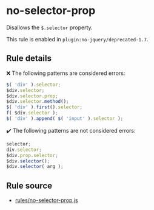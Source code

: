 # no-selector-prop

Disallows the `$.selector` property.

This rule is enabled in `plugin:no-jquery/deprecated-1.7`.

## Rule details

❌ The following patterns are considered errors:
```js
$( 'div' ).selector;
$div.selector;
$div.selector.prop;
$div.selector.method();
$( 'div' ).first().selector;
f( $div.selector );
$( 'div' ).append( $( 'input' ).selector );
```

✔️ The following patterns are not considered errors:
```js
selector;
div.selector;
$div.prop.selector;
$div.selector();
$div.selector( arg );
```
## Rule source

* [rules/no-selector-prop.js](../rules/no-selector-prop.js)
